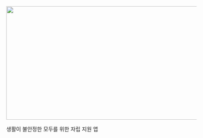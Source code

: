 <img src="https://github.com/user-attachments/assets/4200d44c-cc4a-48d3-b728-52f589dd6754" width="600" height="300"/>


생활이 불안정한 모두를 위한 자립 지원 앱
